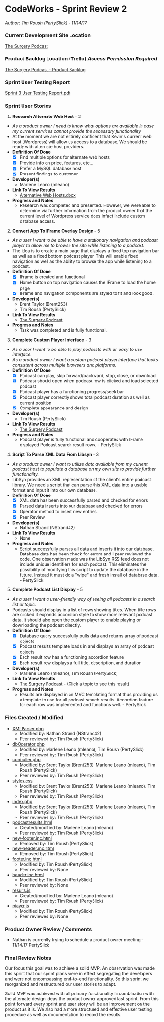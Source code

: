 # CodeWorks - Sprint Review 2
*Author: Tim Roush (PertySlick) - 11/14/17*

### Current Development Site Location

[The Surgery Podcast](http://surgerypodcast.greenrivertech.net)

### Product Backlog Location (Trello) *Access Permission Required*

[The Surgery Podcast - Product Backlog](https://trello.com/b/6gTgrtVA/the-surgery-podcast-app)

### Sprint User Testing Report

[Sprint 3 User Testing Report.pdf](https://mailgreenriver-my.sharepoint.com/personal/troush_mail_greenriver_edu/_layouts/15/guestaccess.aspx?docid=1dc7a4e7a47124c168f368e929a2ef1f8&authkey=AQdZnmj9FgUormT7wq1wZU8&e=c3bb979c4b3640f082ea9536341ce762)

### Sprint User Stories

1. **Research Alternate Web Host** - 2
  - *As a product owner I need to know what options are available in case my current services cannot provide the necessary functionality.*
  - At the moment we are not entirely confident that Kevin's current web host (Wordpress) will allow us access to a database.  We should be ready with alternate host providers.
  - **Definition Of Done**
    - [x] Find multiple options for alternate web hosts
    - [x] Provide info on price, features, etc...
    - [x] Prefer a MySQL database host
    - [x] Present findings to customer
  - **Developer(s)**
    - Marlene Leano (mleano)
  - **Link To View Results**
    - [Alternative Web Hosts.docx](https://mailgreenriver-my.sharepoint.com/personal/troush_mail_greenriver_edu/_layouts/15/guestaccess.aspx?docid=10f1279f3fe77478494fae8c43ebae1d3&authkey=Ac_692PqSPXxqR0V1VdzTsw&e=92ea6d98c7dc4f16968e9b7e2d257065)
  - **Progress and Notes**
    - Research was completed and presented.  However, we were able to determine via further information from the product owner that the current level of Wordpress service does infact include custom database access.

2. **Convert App To IFrame Overlay Design** - 5
  - *As a user I want to be able to have a stationary navigation and podcast player to allow me to browse the site while listening to a podcast.*
  - The idea is to create a main page that displays a fixed top navigation bar as well as a fixed bottom podcast player.  This will enable fixed navigation as well as the ability to browse the app while listening to a podcast.
  - **Definition Of Done**
    - [x] IFrame is created and functional
    - [x] Home button on top navigation causes the IFrame to load the home page
    - [x] IFrame and navigation components are styled to fit and look good.
  - **Developer(s)**
    - Brent Taylor (Brent253)
    - Tim Roush (PertySlick)
  - **Link To View Results**
    - [The Surgery Podcast](http://surgerypodcast.greenrivertech.net)
  - **Progress and Notes**
    - Task was completed and is fully functional.

3. **Complete Custom Player Interface** - 3
  - *As a user I want to be able to play podcasts with an easy to use interface.*
  - *As a product owner I want a custom podcast player interface that looks consistent across multiple browsers and platforms.*
  - **Definition Of Done**
    - [x] Podcast can play, skip forward/backward, stop, close, or download
    - [x] Podcast should open when podcast row is clicked and load selected podcast
    - [x] Podcast player has a functioning progress/seek bar
    - [x] Podcast player correctly shows total podcast duration as well as current position
    - [x] Complete appearance and design
  - **Developer(s)**
    - Tim Roush (PertySlick)
  - **Link To View Results**
    - [The Surgery Podcast](http://surgerypodcast.greenrivertech.net)
  - **Progress and Notes**
    - Podcast player is fully functional and cooperates with IFrame displayed Podcast search result rows. - PertySlick

4. **Script To Parse XML Data From Libsyn** - 3
  - *As a product owner I want to utilize data available from my current podcast host to populate a database on my own site to provide further functionality.*
  - LibSyn provides an XML representation of the client's entire podcast library.  We need a script that can parse this XML data into a usable format and input it into our own database.
  - **Definition Of Done**
    - [x] XML data has been successfully parsed and checked for errors
    - [x] Parsed data inserts into our database and checked for errors
    - [x] Operator method to insert new entries
    - [x] Peer Review
  - **Developer(s)**
    - Nathan Strand (NStrand42)
  - **Link To View Results**
    - None
  - **Progress and Notes**
    - Script successfully parses all data and inserts it into our database.  Database data has been check for errors and I peer reviewed the code.  One observation made was the LibSyn RSS feed does not include unique identifiers for each podcast.  This eliminates the possibility of modifying this script to update the database in the future.  Instead it must do a "wipe" and fresh install of database data. - PertySlick

5. **Complete Podcast List Display** - 5
  - *As a user I want a user-friendly way of seeing all podcasts in a search list or topic.*
  - Podcasts should display in a list of rows showing titles.  When title rows are clicked it expands accordion style to show more relevant podcast data.  It should also open the custom player to enable playing or downloading the podcast directly.
  - **Definition Of Done**
    - [x] Database query successfully pulls data and returns array of podcast objects
    - [x] Podcast results template loads in and displays an array of podcast objects
    - [x] Each result row has a functioning accordion feature
    - [x] Each result row displays a full title, description, and duration
  - **Developer(s)**
    - Marlene Leano (mleano), Tim Roush (PertySlick)
  - **Link To View Results**
    - [The Surgery Podcast](http://surgerypodcast.greenrivertech.net) - (Click a topic to see this result)
  - **Progress and Notes**
    - Results are displayed in an MVC templating format thus providing us a template to use for all podcast search results.  Accordion feature for each row was implemented and functions well. - PertySlick

### Files Created / Modified

- [XMLParser.php](https://github.com/PertySlick/surgery-podcast-app/blob/master/classes/XmlParser.php)
  - Modified by: Nathan Strand (NStrand42)
  - Peer reviewed by: Tim Roush (PertySlick)
- [dbOperator.php](https://github.com/PertySlick/surgery-podcast-app/blob/master/model/dboperator.php)
  - Modified by: Marlene Leano (mleano), Tim Roush (PertySlick)
  - Peer reviewed by: Tim Roush (PertySlick)
- [controller.php](https://github.com/PertySlick/surgery-podcast-app/blob/master/controller/controller.php)
  - Modified by: Brent Taylor (Brent253), Marlene Leano (mleano), Tim Roush (PertySlick)
  - Peer reviewed by: Tim Roush (PertySlick)
- [styles.css](https://github.com/PertySlick/surgery-podcast-app/blob/master/css/styles.css)
  - Modified by: Brent Taylor (Brent253), Marlene Leano (mleano), Tim Roush (PertySlick)
  - Peer reviewed by: Tim Roush (PertySlick)
- [index.php](https://github.com/PertySlick/surgery-podcast-app/blob/master/index.php)
  - Modified by: Brent Taylor (Brent253), Marlene Leano (mleano), Tim Roush (PertySlick)
  - Peer reviewed by: Tim Roush (PertySlick)
- [podcastresults.html](https://github.com/PertySlick/surgery-podcast-app/blob/master/view/podcastresults.html)
  - Created/modified by: Marlene Leano (mleano)
  - Peer reviewed by: Tim Roush (PertySlick)
- [new-footer.inc.html](https://github.com/PertySlick/surgery-podcast-app/blob/master/includes/new-footer.inc.html)
  - Removed by: Tim Roush (PertySlick)
- [new-header.inc.html](https://github.com/PertySlick/surgery-podcast-app/blob/master/includes/new-header.inc.html)
  - Removed by: Tim Roush (PertySlick)
- [footer.inc.html](https://github.com/PertySlick/surgery-podcast-app/blob/master/includes/footer.inc.html)
  - Modified by: Tim Roush (PertySlick)
  - Peer reviewed by: None
- [header.inc.html](https://github.com/PertySlick/surgery-podcast-app/blob/master/includes/header.inc.html)
  - Modified by: Tim Roush (PertySlick)
  - Peer reviewed by: None
- [results.js](https://github.com/PertySlick/surgery-podcast-app/blob/master/js/results.js)
  - Created/modified by: Marlene Leano (mleano)
  - Peer reviewed by: Tim Roush (PertySlick)
- [player.js](https://github.com/PertySlick/surgery-podcast-app/blob/master/js/player.js)
  - Modified by: Tim Roush (PertySlick)
  - Peer reviewed by: None


### Product Owner Review / Comments

 - Nathan is currently trying to schedule a product owner meeting - 11/14/17 PertySlick

### Final Review Notes

Our focus this goal was to achieve a solid MVP.  An observation was made this sprint that our sprint plans were in effect segregating the developers and were not encompassing end-to-end functionality.  So this sprint we reorganized and restructured our user stories to adapt.

Solid MVP was achieved with all primary functionality in combination with the alternate design ideas the product owner approved last sprint.  From this point forward every sprint and user story will be an improvement on the product as it is.  We also had a more structured and effective user testing procedure as well as documentation to record the results.
